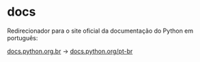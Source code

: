 # docs

Redirecionador para o site oficial da documentação do Python em português:


[docs.python.org.br](https://docs.python.org.br) -> [docs.python.org/pt-br](https://docs.python.org/pt-br)

